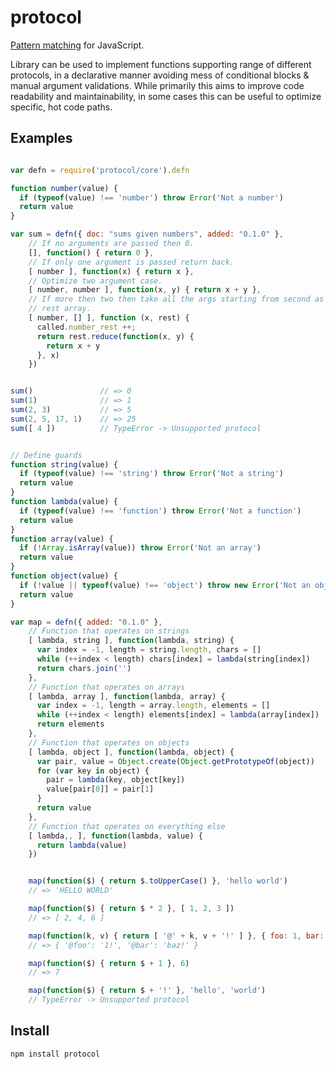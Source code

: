 # protocol #

[Pattern matching] for JavaScript.

Library can be used to implement functions supporting range of different
protocols, in a declarative manner avoiding mess of conditional blocks &
manual argument validations. While primarily this aims to improve code
readability and maintainability, in some cases this can be useful to optimize
specific, hot code paths.


## Examples ##

```js

var defn = require('protocol/core').defn

function number(value) {
  if (typeof(value) !== 'number') throw Error('Not a number')
  return value
}

var sum = defn({ doc: "sums given numbers", added: "0.1.0" },
    // If no arguments are passed then 0.
    [], function() { return 0 },
    // If only one argument is passed return back.
    [ number ], function(x) { return x },
    // Optimize two argument case.
    [ number, number ], function(x, y) { return x + y },
    // If more then two then take all the args starting from second as
    // rest array.
    [ number, [] ], function (x, rest) {
      called.number_rest ++;
      return rest.reduce(function(x, y) {
        return x + y
      }, x)
    })


sum()               // => 0
sum(1)              // => 1
sum(2, 3)           // => 5
sum(2, 5, 17, 1)    // => 25
sum([ 4 ])          // TypeError -> Unsupported protocol


// Define guards
function string(value) {
  if (typeof(value) !== 'string') throw Error('Not a string')
  return value
}
function lambda(value) {
  if (typeof(value) !== 'function') throw Error('Not a function')
  return value
}
function array(value) {
  if (!Array.isArray(value)) throw Error('Not an array')
  return value
}
function object(value) {
  if (!value || typeof(value) !== 'object') throw new Error('Not an object')
  return value
}

var map = defn({ added: "0.1.0" },
    // Function that operates on strings
    [ lambda, string ], function(lambda, string) {
      var index = -1, length = string.length, chars = []
      while (++index < length) chars[index] = lambda(string[index])
      return chars.join('')
    },
    // Function that operates on arrays
    [ lambda, array ], function(lambda, array) {
      var index = -1, length = array.length, elements = []
      while (++index < length) elements[index] = lambda(array[index])
      return elements
    },
    // Function that operates on objects
    [ lambda, object ], function(lambda, object) {
      var pair, value = Object.create(Object.getPrototypeOf(object))
      for (var key in object) {
        pair = lambda(key, object[key])
        value[pair[0]] = pair[1]
      }
      return value
    },
    // Function that operates on everything else
    [ lambda,, ], function(lambda, value) {
      return lambda(value)
    })


    map(function($) { return $.toUpperCase() }, 'hello world')
    // => 'HELLO WORLD'

    map(function($) { return $ * 2 }, [ 1, 2, 3 ])
    // => [ 2, 4, 6 ]

    map(function(k, v) { return [ '@' + k, v + '!' ] }, { foo: 1, bar: 'baz' })
    // => { '@foo': '1!', '@bar': 'baz!' }

    map(function($) { return $ + 1 }, 6)
    // => 7

    map(function($) { return $ + '!' }, 'hello', 'world')
    // TypeError -> Unsupported protocol
```

## Install ##

    npm install protocol

[Pattern matching]:http://en.wikipedia.org/wiki/Pattern_matching
